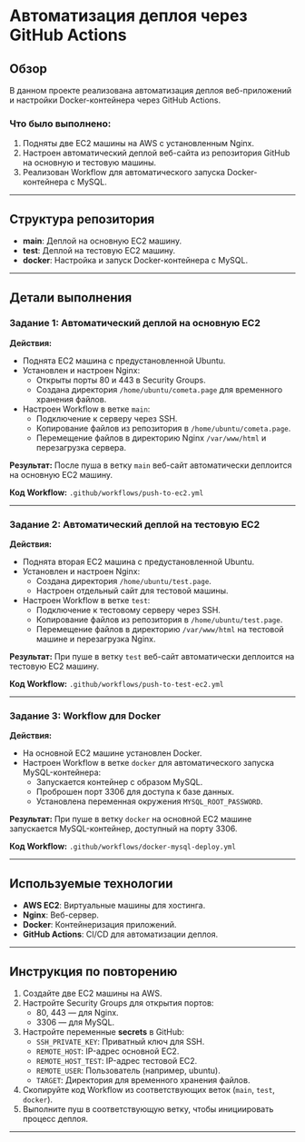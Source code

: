 # Автоматизация деплоя через GitHub Actions

## Обзор

В данном проекте реализована автоматизация деплоя веб-приложений и настройки Docker-контейнера через GitHub Actions. 

### Что было выполнено:
1. Подняты две EC2 машины на AWS с установленным Nginx.
2. Настроен автоматический деплой веб-сайта из репозитория GitHub на основную и тестовую машины.
3. Реализован Workflow для автоматического запуска Docker-контейнера с MySQL.

---

## Структура репозитория

- **main**: Деплой на основную EC2 машину.
- **test**: Деплой на тестовую EC2 машину.
- **docker**: Настройка и запуск Docker-контейнера с MySQL.

---

## Детали выполнения

### Задание 1: Автоматический деплой на основную EC2

**Действия:**
- Поднята EC2 машина с предустановленной Ubuntu.
- Установлен и настроен Nginx:
  - Открыты порты 80 и 443 в Security Groups.
  - Создана директория `/home/ubuntu/cometa.page` для временного хранения файлов.
- Настроен Workflow в ветке `main`:
  - Подключение к серверу через SSH.
  - Копирование файлов из репозитория в `/home/ubuntu/cometa.page`.
  - Перемещение файлов в директорию Nginx `/var/www/html` и перезагрузка сервера.

**Результат:**
После пуша в ветку `main` веб-сайт автоматически деплоится на основную EC2 машину.

**Код Workflow:** `.github/workflows/push-to-ec2.yml`

---

### Задание 2: Автоматический деплой на тестовую EC2

**Действия:**
- Поднята вторая EC2 машина с предустановленной Ubuntu.
- Установлен и настроен Nginx:
  - Создана директория `/home/ubuntu/test.page`.
  - Настроен отдельный сайт для тестовой машины.
- Настроен Workflow в ветке `test`:
  - Подключение к тестовому серверу через SSH.
  - Копирование файлов из репозитория в `/home/ubuntu/test.page`.
  - Перемещение файлов в директорию `/var/www/html` на тестовой машине и перезагрузка Nginx.

**Результат:**
При пуше в ветку `test` веб-сайт автоматически деплоится на тестовую EC2 машину.

**Код Workflow:** `.github/workflows/push-to-test-ec2.yml`

---

### Задание 3: Workflow для Docker

**Действия:**
- На основной EC2 машине установлен Docker.
- Настроен Workflow в ветке `docker` для автоматического запуска MySQL-контейнера:
  - Запускается контейнер с образом MySQL.
  - Проброшен порт 3306 для доступа к базе данных.
  - Установлена переменная окружения `MYSQL_ROOT_PASSWORD`.

**Результат:**
При пуше в ветку `docker` на основной EC2 машине запускается MySQL-контейнер, доступный на порту 3306.

**Код Workflow:** `.github/workflows/docker-mysql-deploy.yml`

---

## Используемые технологии

- **AWS EC2**: Виртуальные машины для хостинга.
- **Nginx**: Веб-сервер.
- **Docker**: Контейнеризация приложений.
- **GitHub Actions**: CI/CD для автоматизации деплоя.

---

## Инструкция по повторению

1. Создайте две EC2 машины на AWS.
2. Настройте Security Groups для открытия портов:
   - 80, 443 — для Nginx.
   - 3306 — для MySQL.
3. Настройте переменные **secrets** в GitHub:
   - `SSH_PRIVATE_KEY`: Приватный ключ для SSH.
   - `REMOTE_HOST`: IP-адрес основной EC2.
   - `REMOTE_HOST_TEST`: IP-адрес тестовой EC2.
   - `REMOTE_USER`: Пользователь (например, ubuntu).
   - `TARGET`: Директория для временного хранения файлов.
4. Скопируйте код Workflow из соответствующих веток (`main`, `test`, `docker`).
5. Выполните пуш в соответствующую ветку, чтобы инициировать процесс деплоя.

---

